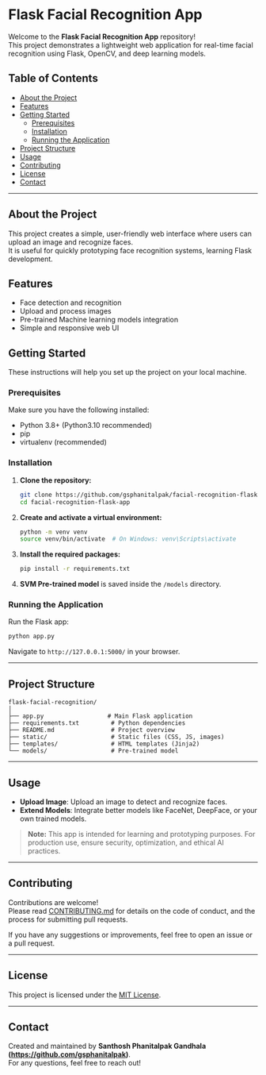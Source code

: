 # Flask Facial Recognition App

Welcome to the **Flask Facial Recognition App** repository!  
This project demonstrates a lightweight web application for real-time facial recognition using Flask, OpenCV, and deep learning models.

## Table of Contents
- [About the Project](#about-the-project)
- [Features](#features)
- [Getting Started](#getting-started)
  - [Prerequisites](#prerequisites)
  - [Installation](#installation)
  - [Running the Application](#running-the-application)
- [Project Structure](#project-structure)
- [Usage](#usage)
- [Contributing](#contributing)
- [License](#license)
- [Contact](#contact)

---

## About the Project

This project creates a simple, user-friendly web interface where users can upload an image and recognize faces.  
It is useful for quickly prototyping face recognition systems, learning Flask development.

## Features

- Face detection and recognition
- Upload and process images
- Pre-trained Machine learning models integration
- Simple and responsive web UI

## Getting Started

These instructions will help you set up the project on your local machine.

### Prerequisites

Make sure you have the following installed:
- Python 3.8+ (Python3.10 recommended)
- pip
- virtualenv (recommended)

### Installation

1. **Clone the repository:**
    ```bash
    git clone https://github.com/gsphanitalpak/facial-recognition-flask-app.git
    cd facial-recognition-flask-app
    ```

2. **Create and activate a virtual environment:**
    ```bash
    python -m venv venv
    source venv/bin/activate  # On Windows: venv\Scripts\activate
    ```

3. **Install the required packages:**
    ```bash
    pip install -r requirements.txt
    ```

4. **SVM Pre-trained model** is saved inside the `/models` directory.  

### Running the Application

Run the Flask app:

```bash
python app.py
```

Navigate to `http://127.0.0.1:5000/` in your browser.

---

## Project Structure

```plaintext
flask-facial-recognition/
│
├── app.py                  # Main Flask application
├── requirements.txt         # Python dependencies
├── README.md                # Project overview
├── static/                  # Static files (CSS, JS, images)
├── templates/               # HTML templates (Jinja2)
└── models/                  # Pre-trained model

```

---

## Usage

- **Upload Image**: Upload an image to detect and recognize faces.
- **Extend Models**: Integrate better models like FaceNet, DeepFace, or your own trained models.

> **Note:** This app is intended for learning and prototyping purposes. For production use, ensure security, optimization, and ethical AI practices.

---

## Contributing

Contributions are welcome!  
Please read [CONTRIBUTING.md](docs/CONTRIBUTING.md) for details on the code of conduct, and the process for submitting pull requests.

If you have any suggestions or improvements, feel free to open an issue or a pull request.

---

## License

This project is licensed under the [MIT License](LICENSE).

---

## Contact

Created and maintained by **Santhosh Phanitalpak Gandhala (https://github.com/gsphanitalpak)**.  
For any questions, feel free to reach out!
